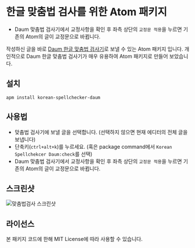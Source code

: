 # 한글 맞춤법 검사를 위한 Atom 패키지
- Daum 맞춤법 검사기에서 교정사항을 확인 후 좌측 상단의 `교정문 적용`을 누르면 기존의 Atom의 글이 교정문으로 바뀝니다.

작성하신 글을 바로 [Daum 한글 맞춤법 검사기](http://alldic.daum.net/grammar_checker.do)로 보낼 수 있는 Atom 패키지 입니다. 개인적으로 Daum 한글 맞춤법 검사기가 매우 유용하여 Atom 패키지로 만들어 보았습니다.

## 설치

```
apm install korean-spellchecker-daum
```

## 사용법
- 맞춤법 검사기에 보낼 글을 선택합니다. (선택하지 않으면 현재 에디터의 전체 글을 보냅니다)
- 단축키(`ctrl+alt+k`)를 누르세요. (혹은 package command에서 `Korean Spellchekcer Daum:check`를 선택)
- Daum 맞춤법 검사기에서 교정사항을 확인 후 좌측 상단의 `교정문 적용`을 누르면 기존의 Atom의 글이 교정문으로 바뀝니다.

## 스크린샷
![맞춤법검사 스크린샷](https://raw.githubusercontent.com/yomybaby/atom-korean-spell-daum/master/screenshot-spell.gif)

## 라이선스
본 패키지 코드에 한해 MIT License에 따라 사용할 수 있습니다.

